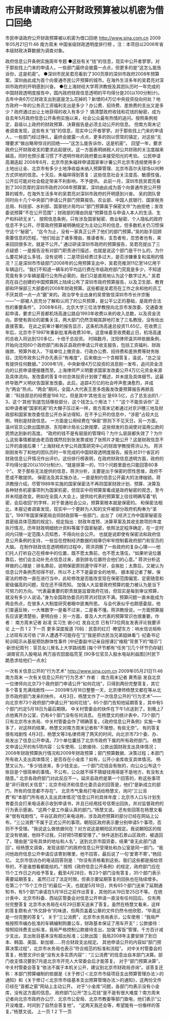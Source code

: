 # 市民申请政府公开财政预算被以机密为借口回绝

市民申请政府公开财政预算被以机密为借口回绝
http://www.sina.com.cn  2009年05月21日11:46  南方周末
中国省级财政透明度排行榜 。注：本项目以2006年省本级财政决算数据为调查对象。

政府信息公开条例实施周年专题
●这些有关“钱”的信息，现实中公开者寥寥。对于那些找上门来的申请人，一些部门最终会披露一点点，但更多的是“这怎么能告诉你，这是机密”。
●深圳市民吴君亮看到了300页厚的深圳市政府2008年预算案，深圳由此成为首个向普通市民公开预算的城市。在海外生活多年的吴君亮对深圳市政府的开明感到兴奋。
●在上海财经大学蒋洪教授及其团队历时一年完成的中国财政透明度报告中，国内政府财政信息透明的平均得分是20(以100分制计)。
去年中央6万亿财政支出到底是怎么花掉的？新增的4万亿中央投资投向何处？地方政府一年的公务员工资福利支出是多少？办公费、招待费、差旅费的支出又是多少？政府通过出让土地获得的收入有多少？
搞清楚政府收钱和花钱的秘密，成为自去年5月政府信息公开条例实施以来，社会公众最有热情的追问。按照条例规定，县级以上政府的财政预算、决算报告是必须主动公开的信息。
但南方周末记者调查发现，这些有关“钱”的信息，现实中公开者寥寥。对于那些找上门来的申请人，一些部门经过挣扎，最终会披露一点点，更多的则以惯常的镇定，对这些“无理要求”做出略带惊诧的回绝——“这怎么能告诉你，这是机密”。
回望一年，要求政府公开财政收支的要求此起彼伏。这一方面表明纳税人对公共财政的关注度越来越高，同时也预示着习惯了不透明作账的政府要出来接受阳光的考验。
公民申请高潮迭起
2008年6月，北京市民朱福祥申请国家审计署公开北京市违规使用多少土地出让金、北京市有多少土地净收益未纳入预算管理、北京市高尔夫球场以何种方式供地的信息。十天后，朱福祥得到答复：这些信息社会关注度高、敏感性强，公开后可能对社会稳定带来不利影响，不予提供。
此前一月，深圳市民吴君亮看到了300页厚的深圳市政府2008年预算案，深圳由此成为首个向普通市民公开预算的城市。在海外生活多年的吴君亮对深圳市政府的开明感到兴奋。
吴的团队曾同时向十几个中央部门申请公开部门预算报告。农业部、中国人民银行、国家税务总局、科技部、水利部、国家统计局均以“部门预算属于保密文件”为由拒绝；发改委说预算“不在公开范围”；财政部的理由则是“预算信息与申请人本人的生活、生产和科研无关”。
按照信息条例，只有涉及国家秘密、商业秘密、个人隐私的政府信息不予公开。尽管政府预算被明确规定为主动公开的信息，但多数机关仍习惯保守这个“秘密”。
“迄今为止，没有一家真正公开了他们的部门预算。”吴的助手回顾索要信息的历程，“他们给出了诸多理由，推诿者有，支吾者有，忽悠者也有，来来回回很多次，就是不公开。”
通过研读深圳市政府的预算报告，吴君亮提出了三点疑惑：一是报告没有对部门职责进行描述，也就是说这个部门是干什么的，为什么要花掉这么多钱，没有说明；二是项目经费过多过大，是否涉嫌重复和滥用的情况？三是深圳市市级部门2008年的公用预算支出中，吴君亮推测11亿至14亿用于车辆运行。“我们不知道一辆车的平均运行费在市级政府部门究竟是多少，不知道究竟有多少车辆是履行公务所必需的，我们只是直观地认为这个数字过大。”
吴君亮在自己创建的中国预算网上陆续公布了深圳市政府预算报告，以及卫生部、教育部和环保部三大部委的2008年财政预算。这些都是吴君亮在工作之余和他的员工不厌其烦一点一点“磨”来的。政治学专业出身的吴曾致信深圳市市长许宗衡——“一部被人民充分了解和认同了的公共预算，是公平公正的基础，是政府合法性的重要条件”。
2008年6月，北京大学三位法学教授向北京市发改委、交通委发起申请，要求公开首都机场高速公路自1993年收费以来的收入总数，以及资金流向。即使有舆论的密集关注，两大部门仍然含糊其辞地打发了三名教授，没有给出直接答案。
在此之前审计署的报告显示，这条机场高速总投资11.65亿，在收费三年后，北京市于1997年重新批准再收费30年。这意味着至收费截止日，机场高速的总收入将达到120多亿，十倍于总投资。
时隔数月，沈阳律师温洪祥依据条例，开始向沈阳60个政府部门和各区县政府申请公开收支报告，包括工资福利、财政拨款、预算外收入、下级单位上缴资金、行政办公费、招待费和差旅费等财务账目。沈阳市政务公开办先表示“有难度”，后来做出一个含糊答复，温说，“总之没有提供任何数据。”
2009年1月，中央新增4万亿投资的消息刚一发布，追问资金流向的公民申请便接踵而至。上海律师严义明要求国家发改委公开4万亿元资金来源及具体流向。发改委的答复中对总体投资计划做了概述，并未提及具体细节。这最终导致严义明状告国家发改委。此后，追踪4万亿的社会呼声愈演愈烈，并成为“两会”热点。“两会”期间，全国人大代表王恩多炮轰发改委预算报告再掀高潮：“科技部总的经费是198.1亿，但是其中‘其他支出’是69.5亿，占了总支出的1／3，这个‘其他’到底包括哪些部分，这个钱怎么个用法？！”
“这个不能告诉你”
正如申请者被“国家机密”的大帽子压过来一样，南方周末记者通过对京沪穗三地及财政部和国家发改委信息公开办采访得知，在不予公开的信息中，“涉密”占较大比例，特别是财政信息。
一方面是公用经费在“保密”原则下不见天日，另一方面，温州官员公款出国旅游、东阳审计局长公款按摩，这些频发的丑闻使对滥用公款的民愤达到新的高度。
“政府的钱不是有层层的管理吗？为什么层层都失效了？为什么这些事情都是由老百姓偶然捡到张发票或拍了张照片才能公开？这是财政信息不公开的直接后果！”上海财经大学公共政策研究中心的财政学教授蒋洪认为。
蒋洪刚刚发布了和他的团队历时一年完成的中国财政透明度报告。报告对31个省区的财政信息公开情况作出评价。这份排行榜表明，在政府财政信息透明方面，政府的平均得分是20(以100分制计)，“就是排第一的，113个问题里面也只能回答60多个”。
至于那些无法提供的信息，蒋洪分析，主要是出于保密的惯性思维，政府不愿或不敢提供。
保密法及其实施办法，一直是制约信息公开最大的法律枷锁。蒋洪教授介绍，尽管1989年实施的国家保密法不再将国家财政计划、预算、决算及各种财务机密事项列为国家机密，但现实中将预算案看成是政府秘密的观念，至今并未彻底改变。例如在全国人大会上，提供给代表的预算案上往往明确写着“机密，会后收回”的字样，对于普通社会公众，预算案根本就是保密的。
和保密法相比，本报记者调查发现，现实中一个更鲜为人知的文件被部分政府机构奉为“圣旨”。1997年国家保密局会同财政部等一些部门，出台了《经济工作中国家秘密及其密级具体范围的规定》，规定指出：财政年度预、决算草案及其收支款项的年度执行情况，历年财政明细统计资料等属于国家秘密，依照法定程序确定，在一定时间内只限一定范围人员知悉，不得向社会公开。
也就是说即使有保密法和政府信息公开条例的支持，一些旨在控制经济数据的规章仍牢牢控制着政府部门和官员的大脑。
在制作财政信息透明榜的过程中，蒋洪洞察了一些政府的复杂心理——他们托人打听自己在榜单中的位置，既不愿太靠前，也不愿太落伍，“如果听说位置靠后，他们会主动补充点信息过来，直到排名位置符合他们的心意。”
蒋洪分析这样做的心理是：排名靠前，说明保密原则遵守得不好，会挨批；太靠后，又被认为信息公开条例贯彻得不好。所以不上不下是最安全的地带。
据本报记者了解，保密法的修改一直在进行当中，此轮修改是否能改变现在保密范围偏宽、定密随意和密级偏高的问题，现在还不得而知。
加强人大监督政府预算的能力被认为是当下可努力的方向。“代表最重要的职责就是监督政府花钱，但现实是每到审议预算，就没有多少人说话。”身为全国政协委员的蒋洪对现状不满。预算问题一直未能成为两会热点，在很多人大制度研究者眼中匪夷所思。
与会代表似乎也颇感委屈，他们普遍反映，一大堆数字一是看不过来，二是看不懂。蒋洪教授说，一方面预算报告应该更清楚些，更明白些；另一方面，普及人大代表的预算常识也很重要。作者： 南方周末记者 赵凌 实习生 谢小红 发自北京
已有173位网友发表评论我要评论
上一页
1
2
下一页
更多深度报道
70码：民意的红灯
·瞭望东方：响水信访局称上访班有法可依
[“非人遭遇不可能存在”][“我是把访民当兄弟姐妹看”]
·纪委书记轮训昭示从基层预防群体性事件
[中纪委副书记亲自授课][“维稳”背景下的“暗示”]
·新世纪周刊：官员女儿冒名上大学路线图
[每个环节都有“任务”][几个环节仍存疑]
·湖南官员入股电站 两万亩农田面临荒芜
[90多位官员入股水电站利益图][村民下跪恳求给他们一点水]

一次有关信息公开的“行为艺术”
http://www.sina.com.cn  2009年05月21日11:46  南方周末
一次有关信息公开的“行为艺术”
作者： 南方周末记者 黄秀丽 发自北京
一位律师向北京73个政府部门申请公开“如何花钱”，只得到两份完整答复，其它多个答复充满戏剧性——
2009年5月18日整整一天，北京律师杨慧文都在等从北京市政府部门发来的快件。
4月3日，杨慧文作了一次信息公开的“行为艺术”——向北京市73个政府部门申请公开“如何花钱”。65个部门告知他延期答复，其中有5个部门约定5月18日为最后期限。
中关村管委会的快件在下午1点送到了。到晚上7点他离开办公室，仍有4个部门没有任何消息。
在杨慧文的统计表中，73个部门只有北京市水务局、中关村管委会作了明确答复。《政府信息公开条例》实施一年多了，对这样的结果，杨慧文对南方周末记者称“不理想，有些无奈”。
有的答复很有戏剧性
4月3日，杨慧文等3名律师用了两天的时间，向北京市73个委、办、局发出了信息公开申请。73个单位囊括了北京市政府下属的所有政府部门。
杨慧文申请公开的有5项内容：公车使用、公款接待、公款出国财政支出具体情况；2008年财政预算执行情况和2009年财政预算；部门预算数据、决策过程；本部门所有收入支出具体情况；是否存在小金库？如有，公开小金库收支具体情况。
杨慧文认为，“多少钱进来，多少钱支出，一个部门花钱会有账的，向公众公布这个账目是个很简单的事情。不公布，公众就不得不猜疑钱用得是不是地方，有没有太随意。”
北京各政府部门对此反应不一。延庆县政府是第一个回答的，称这些事项是“非行政机关信息”；北京市经济和信息化委员会的回答是，他们“是新成立的部门，所有的信息都不存在”。
北京市气象局打电话给杨慧文，询问“三公消费”和“本部门所有收入支出具体情况”信息公开的具体年度；北京市人口与计划生育委员会打来电话表示收到申请书，并且已经用挂号信寄出回执，并对监督政府的行为表示感谢。“这两个是工作最认真的部门。”杨慧文说。
还有些回答在杨慧文看来“很有戏剧性”。平谷区政府打来电话称，涉及政府预算的部分已经在网站上公布，“三公消费”不属于正式公开的事项。朝阳区政府表示要分别申请5个事项，否则不予受理。“我说这么做依据何在？对方说这是朝阳区的规定。我说朝阳区的规定没有依据，他辩不过我，只好把5项都受理了。”
快件送到石景山区政府，被退回了，理由是“没有具体的地址和人名”。送到北京市国资委，结果“查无此部门退回”。经杨慧文调查，发现该部门的政府信息公开受理处和办公室是同一部门。“我问他政府信息公开申请应该寄到哪里，他不回答，最后说了一句‘爱寄不寄’。”杨回忆。
北京市信访办的电话回答则是：“你没有资格看到这些。我们这些都是报给领导的，不是谁想看都能给的。”
按照《政府信息公开条例》的规定，政府部门应在15个工作日之内给予答复。截至4月28日，有23个部门没有答复，35个部门表示需要延期答复。
虽然已过了法定时限，但表示要延期答复的回执也在陆续增多。在第二个“15个工作日”的最后一天，也就是5月18日，共有65个部门送来了延期通知书，有5个部门承诺在5月18日之前作出答复，其他的从19日至25日不等。
在统计表中，北京市科委、西站区管委会对信息公开申请一直没有任何回应。
仅有两份完整答复
北京市水务局在4月29日那天送来了答复。虽然在杨慧文看来，这样的答复颇有点“外交辞令”的味道，但两页盖着公章的文件仍然令他欣慰，“毕竟这是一份完整的答复”。
关于“三公消费”，北京市水务局表示，公车使用：“我局严格按照市编办批准的车辆编制购置公车，财政基本保证了用车开支”；公款接待：按照招待费支出标准，我局严格控制公款接待支出，加强“客饭”管理，千方百计减少支出，支出账目基本没有超出标准；公款出国：我局2008年主要安排了到日本、韩国、美国、新加坡……符合财政支出规定。
其他申请公开的内容如“部门预算决策过程”，北京市水务局也表示“符合规范的标准和流程”。
对中关村管委会的答复，杨慧文评价是“没有太多实质内容”：“三公消费”的信息出自本部门决算。部门收支情况要到7月底北京市开完人大常委会后才能答复。
对于“部门预算决算”，中关村管委会答复“依法不属于本机关公开，建议到北京市财政局咨询”。该答复还称：本部门预算编制的依据是《关于修订＜北京市市级项目支出预算管理办法＞的通知》和《关于修订＜北京市市级基本支出预算管理办法＞的通知》，这两份文件已经在“首都之窗”网站上主动公开。
对于“小金库”问题，各部门均表示没有小金库，没有这方面的信息。
政府部门公开“怎么花钱”是不是有很大难度？南方周末记者向北京市政府办公厅、北京市公安局、北京市教委等部门致电，他们表示“公开没难度，时间到了自然会答复他”。
“这两天我还会等，希望能有一份像样的答复。”杨慧文说。
上一页
1
2
下一页

